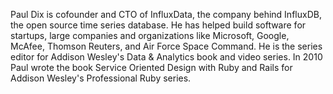 Paul Dix is cofounder and CTO of InfluxData, the company behind InfluxDB, the open source time series database. He has helped build software for startups, large companies and organizations like Microsoft, Google, McAfee, Thomson Reuters, and Air Force Space Command. He is the series editor for Addison Wesley's Data & Analytics book and video series. In 2010 Paul wrote the book Service Oriented Design with Ruby and Rails for Addison Wesley's Professional Ruby series.
